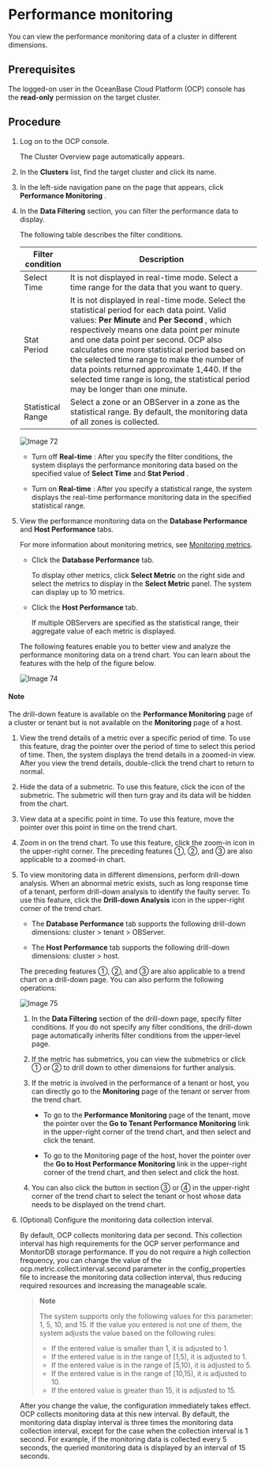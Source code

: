 Performance monitoring
===========================================

You can view the performance monitoring data of a cluster in different dimensions.

Prerequisites
----------------------------------

The logged-on user in the OceanBase Cloud Platform (OCP) console has the **read-only** permission on the target cluster.

Procedure
------------------------------

1. Log on to the OCP console.

   The Cluster Overview page automatically appears.

2. In the **Clusters** list, find the target cluster and click its name.

3. In the left-side navigation pane on the page that appears, click **Performance Monitoring** .

4. In the **Data Filtering** section, you can filter the performance data to display.

   The following table describes the filter conditions.

   | Filter condition  |**Description**  |
   |-------------------|--------|
   | Select Time       | It is not displayed in real-time mode.  Select a time range for the data that you want to query.  |
   | Stat Period       | It is not displayed in real-time mode.  Select the statistical period for each data point. Valid values: **Per Minute** and **Per Second** , which respectively means one data point per minute and one data point per second. OCP also calculates one more statistical period based on the selected time range to make the number of data points returned approximate 1,440. If the selected time range is long, the statistical period may be longer than one minute. |
   | Statistical Range | Select a zone or an OBServer in a zone as the statistical range.  By default, the monitoring data of all zones is collected.  |

   ![Image 72](https://help-static-aliyun-doc.aliyuncs.com/assets/img/en-US/9114633561/p440391.png)

   * Turn off **Real-time** : After you specify the filter conditions, the system displays the performance monitoring data based on the specified value of **Select Time** and **Stat Period** .

   * Turn on **Real-time** : After you specify a statistical range, the system displays the real-time performance monitoring data in the specified statistical range.

5. View the performance monitoring data on the **Database Performance** and **Host Performance** tabs.

   For more information about monitoring metrics, see [Monitoring metrics](../1300.appendix-2/800.monitoring-metrics.md).

   * Click the **Database Performance** tab.

     To display other metrics, click **Select Metric** on the right side and select the metrics to display in the **Select Metric** panel. The system can display up to 10 metrics.

   * Click the **Host Performance** tab.

     If multiple OBServers are specified as the statistical range, their aggregate value of each metric is displayed.

   The following features enable you to better view and analyze the performance monitoring data on a trend chart. You can learn about the features with the help of the figure below.

   ![Image 74](https://help-static-aliyun-doc.aliyuncs.com/assets/img/en-US/0214633561/p440402.png)

  <main id="notice" type='explain'>
    <h4>Note</h4>
    <p>The drill-down feature is available on the <strong>Performance Monitoring</strong> page of a cluster or tenant but is not available on the <strong>Monitoring</strong> page of a host.</p>
  </main>

   1. View the trend details of a metric over a specific period of time. To use this feature, drag the pointer over the period of time to select this period of time. Then, the system displays the trend details in a zoomed-in view. After you view the trend details, double-click the trend chart to return to normal.

   2. Hide the data of a submetric. To use this feature, click the icon of the submetric. The submetric will then turn gray and its data will be hidden from the chart.

   3. View data at a specific point in time. To use this feature, move the pointer over this point in time on the trend chart.

   4. Zoom in on the trend chart. To use this feature, click the zoom-in icon in the upper-right corner. The preceding features ①, ②, and ③ are also applicable to a zoomed-in chart.

   5. To view monitoring data in different dimensions, perform drill-down analysis. When an abnormal metric exists, such as long response time of a tenant, perform drill-down analysis to identify the faulty server. To use this feature, click the **Drill-down Analysis** icon in the upper-right corner of the trend chart.

      * The **Database Performance** tab supports the following drill-down dimensions: cluster \> tenant \> OBServer.

      * The **Host Performance** tab supports the following drill-down dimensions: cluster \> host.

      The preceding features ①, ②, and ③ are also applicable to a trend chart on a drill-down page. You can also perform the following operations:

      ![Image 75](https://help-static-aliyun-doc.aliyuncs.com/assets/img/en-US/9114633561/p440409.png)

        1. In the **Data Filtering** section of the drill-down page, specify filter conditions. If you do not specify any filter conditions, the drill-down page automatically inherits filter conditions from the upper-level page.

        2. If the metric has submetrics, you can view the submetrics or click ① or ② to drill down to other dimensions for further analysis.

        3. If the metric is involved in the performance of a tenant or host, you can directly go to the **Monitoring** page of the tenant or server from the trend chart.

            * To go to the **Performance Monitoring** page of the tenant, move the pointer over the **Go to Tenant Performance Monitoring** link in the upper-right corner of the trend chart, and then select and click the tenant.

            * To go to the Monitoring page of the host, hover the pointer over the **Go to Host Performance Monitoring** link in the upper-right corner of the trend chart, and then select and click the host.

        4. You can also click the button in section ③ or ④ in the upper-right corner of the trend chart to select the tenant or host whose data needs to be displayed on the trend chart.

6. (Optional) Configure the monitoring data collection interval.

      By default, OCP collects monitoring data per second. This collection interval has high requirements for the OCP server performance and MonitorDB storage performance. If you do not require a high collection frequency, you can change the value of the ocp.metric.collect.interval.second parameter in the config_properties file to increase the monitoring data collection interval, thus reducing required resources and increasing the manageable scale.

      >  **Note**
      >
      > The system supports only the following values for this parameter: 1, 5, 10, and 15. If the value you entered is not one of them, the system adjusts the value based on the following rules:
      >
      > * If the entered value is smaller than 1, it is adjusted to 1.
      > * If the entered value is in the range of \[1,5), it is adjusted to 1.
      > * If the entered value is in the range of \[5,10), it is adjusted to 5.
      > * If the entered value is in the range of \[10,15), it is adjusted to 10.
      > * If the entered value is greater than 15, it is adjusted to 15.

    After you change the value, the configuration immediately takes effect. OCP collects monitoring data at this new interval. By default, the monitoring data display interval is three times the monitoring data collection interval, except for the case when the collection interval is 1 second. For example, if the monitoring data is collected every 5 seconds, the queried monitoring data is displayed by an interval of 15 seconds.
